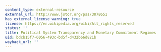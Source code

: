```yaml
---
content_type: external-resource
external_url: http://www.jstor.org/pss/3078651
has_external_license_warning: true
license: https://en.wikipedia.org/wiki/All_rights_reserved
status: ''
title: Political System Transparency and Monetary Commitment Regimes
uid: bdcb15f7-6056-493c-bd5f-d432b66d821b
wayback_url: ''
---
```

